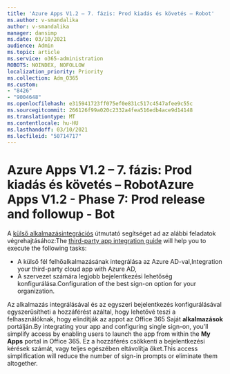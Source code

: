 ```yaml
---
title: 'Azure Apps V1.2 – 7. fázis: Prod kiadás és követés – Robot'
ms.author: v-smandalika
author: v-smandalika
manager: dansimp
ms.date: 03/10/2021
audience: Admin
ms.topic: article
ms.service: o365-administration
ROBOTS: NOINDEX, NOFOLLOW
localization_priority: Priority
ms.collection: Adm_O365
ms.custom:
- "8426"
- "9004648"
ms.openlocfilehash: e315941723ff075ef0e831c517c4547afee9c55c
ms.sourcegitcommit: 266126f99a020c2332a4fea516edb4ace9d14148
ms.translationtype: MT
ms.contentlocale: hu-HU
ms.lasthandoff: 03/10/2021
ms.locfileid: "50714717"
---
```

# <a name="azure-apps-v12---phase-7-prod-release-and-followup---bot"></a><span data-ttu-id="0b7e8-102">Azure Apps V1.2 – 7. fázis: Prod kiadás és követés – Robot</span><span class="sxs-lookup"><span data-stu-id="0b7e8-102">Azure Apps V1.2 - Phase 7: Prod release and followup - Bot</span></span>

<span data-ttu-id="0b7e8-103">A [külső alkalmazásintegrációs](https://admin.microsoft.com/AdminPortal/Home) útmutató segítséget ad az alábbi feladatok végrehajtásához:</span><span class="sxs-lookup"><span data-stu-id="0b7e8-103">The [third-party app integration guide](https://admin.microsoft.com/AdminPortal/Home) will help you to execute the following tasks:</span></span> 
- <span data-ttu-id="0b7e8-104">A külső fél felhőalkalmazásának integrálása az Azure AD-val,</span><span class="sxs-lookup"><span data-stu-id="0b7e8-104">Integration your third-party cloud app with Azure AD,</span></span> 
- <span data-ttu-id="0b7e8-105">A szervezet számára legjobb bejelentkezési lehetőség konfigurálása.</span><span class="sxs-lookup"><span data-stu-id="0b7e8-105">Configuration of the best sign-on option for your organization.</span></span>

<span data-ttu-id="0b7e8-106">Az alkalmazás integrálásával és az egyszeri bejelentkezés konfigurálásával egyszerűsítheti a hozzáférést azáltal, hogy lehetővé teszi a felhasználóknak, hogy elindítják az appot az Office 365 Saját **alkalmazások** portálján.</span><span class="sxs-lookup"><span data-stu-id="0b7e8-106">By integrating your app and configuring single sign-on, you'll simplify access by enabling users to launch the app from within the **My Apps** portal in Office 365.</span></span> <span data-ttu-id="0b7e8-107">Ez a hozzáférés csökkenti a bejelentkezési kérések számát, vagy teljes egészében eltávolítja őket.</span><span class="sxs-lookup"><span data-stu-id="0b7e8-107">This access simplification will reduce the number of sign-in prompts or eliminate them altogether.</span></span>
